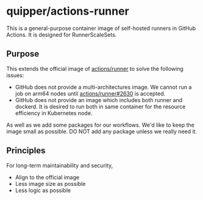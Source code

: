 # quipper/actions-runner

This is a general-purpose container image of self-hosted runners in GitHub Actions.
It is designed for RunnerScaleSets.

## Purpose

This extends the official image of [actions/runner](https://github.com/actions/runner) to solve the following issues:

- GitHub does not provide a multi-architectures image.
  We cannot run a job on arm64 nodes until [actions/runner#2630](https://github.com/actions/runner/pull/2630) is accepted.
- GitHub does not provide an image which includes both runner and dockerd.
  It is desired to run both in same container for the resource efficiency in Kubernetes node.

As well as we add some packages for our workflows.
We'd like to keep the image small as possible.
DO NOT add any package unless we really need it.

## Principles

For long-term maintainability and security,

- Align to the official image
- Less image size as possible
- Less logic as possible
